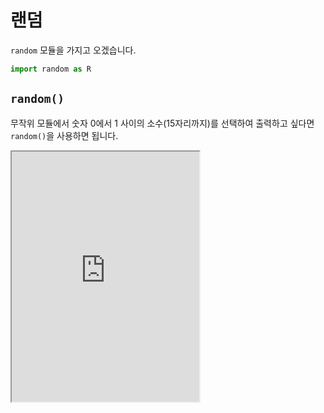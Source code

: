 # 랜덤

`random` 모듈을 가지고 오겠습니다.

```py
import random as R
```

## `random()`

무작위 모듈에서 숫자 0에서 1 사이의 소수(15자리까지)를 선택하여 출력하고 싶다면 `random()`을 사용하면 됩니다.

<iframe
  loading="lazy" title="Python Playground" src="https://trinket.io/embed/python3/71d6fef8dc" height="400" />

## 두 숫자 사이의 무작위 값 구하기

### `uniform()`

예를 들어 1과 10 사이의 무작위 소수(14자리까지)를 선택하기 위하여 `uniform()`을 사용할 수 있습니다.

`uniform()`의 매개변수는 처음 숫자 이상(처음 숫자 포함)부터 두 번째 숫자까지(포함) 포함합니다.

### `randint()`

일정한 숫자 사이에서 무작위로 정수를 선택하기 위하여 `randint()`를 사용할 수 있습니다.

첫 번째 숫자와 두 분째 숫자 둘 다 포함됩니다.

### `randrange()`

숫자 간의 차이를 정할 수 있는 메서드 `randrange()`는 첫 번째 숫자, 끝나는 숫자, 그리고 공차(연속되는 두 숫자의 차이)로 이루어져 있습니다.

마지막으로 `triangular()`라는 메서드를 사용하면 어떤 범위 안에서의 정수를 랜덤으로 선택하는 것도 가능하지만 어떤 수가 나올 수 있는 확률을 높이는 방법도 있습니다.

<iframe
  loading="lazy" title="Python Playground" src="https://trinket.io/embed/python3/2c93c0b550" height="400" />
